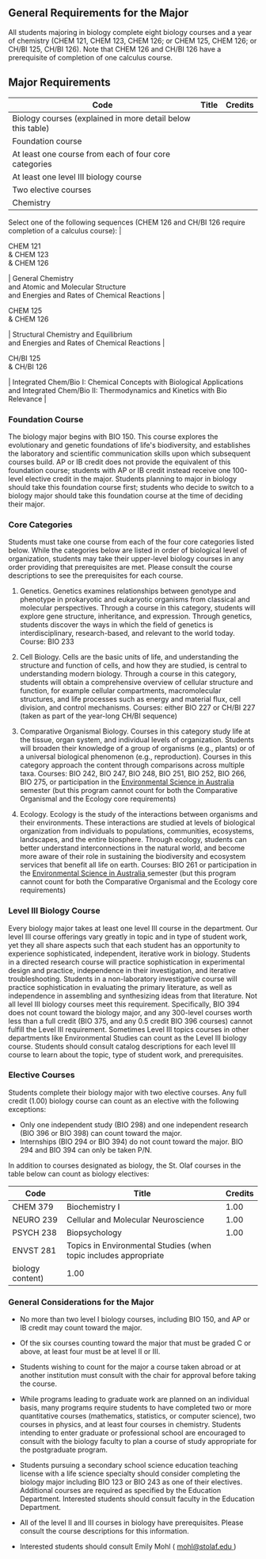 ##  General Requirements for the Major

All students majoring in biology complete eight biology courses and a year of
chemistry (CHEM 121, CHEM 123, CHEM 126; or CHEM 125, CHEM 126; or CH/BI 125,
CH/BI 126). Note that CHEM 126 and CH/BI 126 have a prerequisite of completion
of one calculus course.

##  Major Requirements

Code  |  Title  |  Credits  
---|---|---  
Biology courses (explained in more detail below this table)  |  
Foundation course  |  
At least one course from each of four core categories  |  
At least one level III biology course  |  
Two elective courses  |  
Chemistry  |  
Select one of the following sequences (CHEM 126 and CH/BI 126 require
completion of a calculus course):  |  
  
CHEM 121  
& CHEM 123  
& CHEM 126

|  General Chemistry  
and Atomic and Molecular Structure  
and Energies and Rates of Chemical Reactions  |  
  
CHEM 125  
& CHEM 126

|  Structural Chemistry and Equilibrium  
and Energies and Rates of Chemical Reactions  |  
  
CH/BI 125  
& CH/BI 126

|  Integrated Chem/Bio I: Chemical Concepts with Biological Applications  
and Integrated Chem/Bio II: Thermodynamics and Kinetics with Bio Relevance  |  
  
###  Foundation Course

The biology major begins with BIO 150. This course explores the evolutionary
and genetic foundations of life's biodiversity, and establishes the laboratory
and scientific communication skills upon which subsequent courses build. AP or
IB credit does not provide the equivalent of this foundation course; students
with AP or IB credit instead receive one 100-level elective credit in the
major. Students planning to major in biology should take this foundation
course first; students who decide to switch to a biology major should take
this foundation course at the time of deciding their major.

###  Core Categories

Students must take one course from each of the four core categories listed
below. While the categories below are listed in order of biological level of
organization, students may take their upper-level biology courses in any order
providing that prerequisites are met. Please consult the course descriptions
to see the prerequisites for each course.

  1. Genetics. Genetics examines relationships between genotype and phenotype in prokaryotic and eukaryotic organisms from classical and molecular perspectives. Through a course in this category, students will explore gene structure, inheritance, and expression. Through genetics, students discover the ways in which the field of genetics is interdisciplinary, research-based, and relevant to the world today. Course: BIO 233 

  2. Cell Biology. Cells are the basic units of life, and understanding the structure and function of cells, and how they are studied, is central to understanding modern biology. Through a course in this category, students will obtain a comprehensive overview of cellular structure and function, for example cellular compartments, macromolecular structures, and life processes such as energy and material flux, cell division, and control mechanisms. Courses: either BIO 227 or CH/BI 227 (taken as part of the year-long CH/BI sequence) 

  3. Comparative Organismal Biology. Courses in this category study life at the tissue, organ system, and individual levels of organization. Students will broaden their knowledge of a group of organisms (e.g., plants) or of a universal biological phenomenon (e.g., reproduction). Courses in this category approach the content through comparisons across multiple taxa. Courses: BIO 242, BIO 247, BIO 248, BIO 251, BIO 252, BIO 266, BIO 275, or participation in the [ Environmental Science in Australia ](http://wp.stolaf.edu/environmental-studies/environmental-science-in-australia-2/) semester (but this program cannot count for both the Comparative Organismal and the Ecology core requirements) 
  4. Ecology. Ecology is the study of the interactions between organisms and their environments. These interactions are studied at levels of biological organization from individuals to populations, communities, ecosystems, landscapes, and the entire biosphere. Through ecology, students can better understand interconnections in the natural world, and become more aware of their role in sustaining the biodiversity and ecosystem services that benefit all life on earth. Courses: BIO 261 or participation in the [ Environmental Science in Australia ](http://wp.stolaf.edu/environmental-studies/environmental-science-in-australia-2/) semester (but this program cannot count for both the Comparative Organismal and the Ecology core requirements) 

###  Level III Biology Course

Every biology major takes at least one level III course in the department. Our
level III course offerings vary greatly in topic and in type of student work,
yet they all share aspects such that each student has an opportunity to
experience sophisticated, independent, iterative work in biology. Students in
a directed research course will practice sophistication in experimental design
and practice, independence in their investigation, and iterative
troubleshooting. Students in a non-laboratory investigative course will
practice sophistication in evaluating the primary literature, as well as
independence in assembling and synthesizing ideas from that literature. Not
all level III biology courses meet this requirement. Specifically, BIO 394
does not count toward the biology major, and any 300-level courses worth less
than a full credit (BIO 375, and any 0.5 credit BIO 396 courses) cannot
fulfill the Level III requirement. Sometimes Level III topics courses in other
departments like Environmental Studies can count as the Level III biology
course. Students should consult catalog descriptions for each level III course
to learn about the topic, type of student work, and prerequisites.

###  Elective Courses

Students complete their biology major with two elective courses. Any full
credit (1.00) biology course can count as an elective with the following
exceptions:

  * Only one independent study (BIO 298) and one independent research (BIO 396 or BIO 398) can count toward the major. 
  * Internships (BIO 294 or BIO 394) do not count toward the major. BIO 294 and BIO 394 can only be taken P/N. 

In addition to courses designated as biology, the St. Olaf courses in the
table below can count as biology electives:

Code  |  Title  |  Credits  
---|---|---  
CHEM 379  |  Biochemistry I  |  1.00  
NEURO 239  |  Cellular and Molecular Neuroscience  |  1.00  
PSYCH 238  |  Biopsychology  |  1.00  
ENVST 281  |  Topics in Environmental Studies (when topic includes appropriate
biology content)  |  1.00  
  
###  General Considerations for the Major

  * No more than two level I biology courses, including BIO 150, and AP or IB credit may count toward the major. 

  * Of the six courses counting toward the major that must be graded C or above, at least four must be at level II or III. 

  * Students wishing to count for the major a course taken abroad or at another institution must consult with the chair for approval before taking the course. 

  * While programs leading to graduate work are planned on an individual basis, many programs require students to have completed two or more quantitative courses (mathematics, statistics, or computer science), two courses in physics, and at least four courses in chemistry. Students intending to enter graduate or professional school are encouraged to consult with the biology faculty to plan a course of study appropriate for the postgraduate program. 

  * Students pursuing a secondary school science education teaching license with a life science specialty should consider completing the biology major including BIO 123 or BIO 243 as one of their electives. Additional courses are required as specified by the Education Department. Interested students should consult faculty in the Education Department. 

  * All of the level II and III courses in biology have prerequisites. Please consult the course descriptions for this information. 

  * Interested students should consult Emily Mohl ( [ mohl@stolaf.edu ](mailto:mohl@stolaf.edu) ) 

